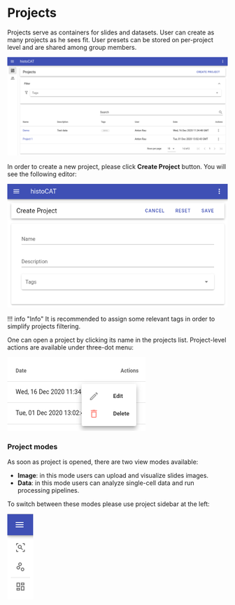 # Projects

Projects serve as containers for slides and datasets. User can create as many projects as he sees fit. User presets can be stored on per-project level and are shared among group members.

![Projects overview](../assets/projects-overview.png)

In order to create a new project, please click **Create Project** button. You will see the following editor:

![Create Project editor](../assets/create-project.png)

!!! info "Info"
    It is recommended to assign some relevant tags in order to simplify projects filtering.

One can open a project by clicking its name in the projects list. Project-level actions are available under three-dot menu:  

![Project menu](../assets/projects-menu.png)

### Project modes

As soon as project is opened, there are two view modes available:

* **Image**: in this mode users can upload and visualize slides images.
* **Data**: in this mode users can analyze single-cell data and run processing pipelines.

To switch between these modes please use project sidebar at the left:

![Project sidebar](../assets/project-sidebar.png)

